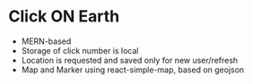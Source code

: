 # Click ON Earth
* MERN-based
* Storage of click number is local
* Location is requested and saved only for new user/refresh
* Map and Marker using react-simple-map, based on geojson
